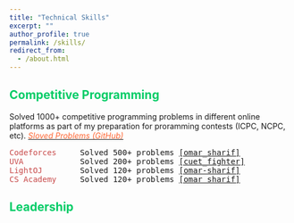 ```yaml
---
title: "Technical Skills"
excerpt: ""
author_profile: true
permalink: /skills/
redirect_from: 
  - /about.html
---
```


## <font color="#00cc66"> Competitive Programming </font>

Solved 1000+ competitive programming problems in different online platforms as part of my preparation for proramming contests (ICPC, NCPC, etc). [*<font color="#ff6633">Sloved Problems (GitHub)</font>*](https://github.com/omar-sharif03/Competitive-Programming)
<!-- 
<span style="color:rgb(201, 76, 76)">Codeforces</span>     Solved 500+ problems <a href="https://codeforces.com/profile/omar_sharif"><font color="#ff6633">[omar_sharif]</font></a> 
<span style="color:rgb(201, 76, 76)">UVA</span>            Solved 200+ problems <a href="https://uhunt.onlinejudge.org/id/479040"><font color="#ff6633">[cuet_fighter]</font></a>  
<span style="color:rgb(201, 76, 76)">LightOJ</span>        Solved 120+ problems <a href="https://lightoj.com/user/omar-sharif119"><font color="#ff6633">[omar-sharif]</font></a> 
<span style="color:rgb(201, 76, 76)">CS Academy</span>     Solved 120+ problems <a href="https://csacademy.com/user/omar_sharif"><font color="#ff6633">[omar_sharif]</font></a>  -->
<pre>
<span style="color:rgb(201, 76, 76)">Codeforces</span>     Solved 500+ problems <a href="https://codeforces.com/profile/omar_sharif"><font>[omar_sharif]</font></a> 
<span style="color:rgb(201, 76, 76)">UVA</span>            Solved 200+ problems <a href="https://uhunt.onlinejudge.org/id/479040"><font>[cuet_fighter]</font></a>  
<span style="color:rgb(201, 76, 76)">LightOJ</span>        Solved 120+ problems <a href="https://lightoj.com/user/omar-sharif119"><font>[omar-sharif]</font></a> 
<span style="color:rgb(201, 76, 76)">CS Academy</span>     Solved 120+ problems <a href="https://csacademy.com/user/omar_sharif"><font>[omar_sharif]</font></a>  
</pre>

## <font color="#00cc66"> Leadership </font>
